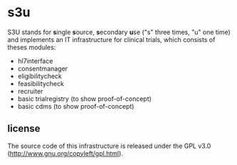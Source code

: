 s3u
===

S3U stands for **s**ingle **s**ource, **s**econdary **u**se ("s" three times, "u" one time) and implements an IT infrastructure for clinical trials, which consists of theses modules:
- hl7interface
- consentmanager
- eligibilitycheck
- feasibilitycheck
- recruiter
- basic trialregistry (to show proof-of-concept)
- basic cdms (to show proof-of-concept)

license
-------

The source code of this infrastructure is released under the GPL v3.0 (http://www.gnu.org/copyleft/gpl.html).
